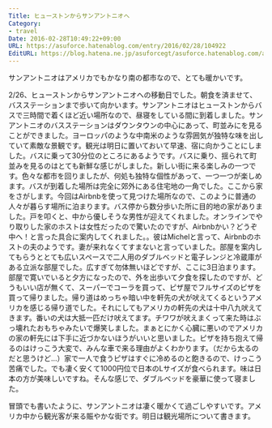 ```yaml
---
Title: ヒューストンからサンアントニオへ
Category:
- travel
Date: 2016-02-28T10:49:22+09:00
URL: https://asuforce.hatenablog.com/entry/2016/02/28/104922
EditURL: https://blog.hatena.ne.jp/asuforcegt/asuforce.hatenablog.com/atom/entry/10328537792365058982
---
```


<p>サンアントニオはアメリカでもかなり南の都市なので、とても暖かいです。</p>
<p>2/26、ヒューストンからサンアントニオへの移動日でした。朝食を済ませて、バスステーションまで歩いて向かいます。サンアントニオはヒューストンからバスで三時間で着くほど近い場所なので、昼寝をしている間に到着しました。サンアントニオのバスステーションはダウンタウンの中心にあって、町並みにを見ることができました。ヨーロッパのような中南米のような雰囲気が独特な味を出していて素敵な景観です。観光は明日に置いておいて早速、宿に向かうことにしました。バスに乗って30分位のところにあるようです。バスに乗り、揺られて町並みを見るのはとても新鮮な感じがしました。新しい街に来る楽しみの一つです。色々な都市を回りましたが、何処も独特な個性があって、一つ一つが楽しめます。バスが到着した場所は完全に郊外にある住宅地の一角でした。ここから家をさがします。今回はAirbnbを使って見つけた場所なので、このように普通の人々が暮らす場所に泊まります。バス停から数分歩いた所に目的地の家がありました。戸を叩くと、中から優しそうな男性が迎えてくれました。オンラインでやり取りした家のホストは女性だったので驚いたのですが、Airbnbかい？どうぞ中へ！と言った具合に案内してくれました。。彼はMichelと言って、Airbnbのホストの夫のようです。妻が来れなくてすまないと言っていました。部屋を案内してもらうととても広いスペースで二人用のダブルベッドと電子レンジと冷蔵庫がある立派な部屋でした。広すぎて勿体無いほどですが、ここに3日泊まります。部屋で寛いでいると夕方になったので、外を出歩いて夕食を探したのですが、どうもいい店が無くて、スーパーでコーラを買って、ピザ屋でフルサイズのピザを買って帰りました。帰り道はめっちゃ暗い中を軒先の犬が吠えてくるというアメリカを感じる帰り道でした。それにしてもアメリカの軒先の犬は十中八九吠えてきます。番いの犬は大抵一匹だけ吠えてます。チワワが吠えまくって来た時はぶっ壊れたおもちゃみたいで爆笑しました。まぁとにかく心臓に悪いのでアメリカの家の軒先には下手に近づかないほうがいいと思いました。ピザを持ち抱えて帰るのはけっこう大変で、みんな車で来る理由がよくわかります。（だから太るのだと思うけど...）家で一人で食うピザはすぐに冷めるのと飽きるので、けっこう苦痛でした。でも凄く安くて1000円位で日本のLサイズが食べられます。味は日本の方が美味しいですね。そんな感じで、ダブルベッドを豪華に使って寝ました。</p>
<p>冒頭でも書いたように、サンアントニオは凄く暖かくて過ごしやすいです。アメリカ中から観光客が来る賑やかな街です。明日は観光場所について書きます。</p>

